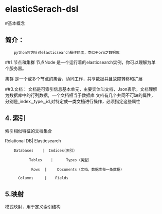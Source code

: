 # elasticSerach-dsl



#基本概念

## 简介：
        python官方针对elasticsearch操作的库，类似于orm之数据库

##1.节点和集群
节点Node 是一个运行着的elasticsearch实例，你可以理解为单个服务器。

集群 是一个或多个节点的集合，协同工作，共享数据并且故障转移和扩展

##3.文档：
文档是可索引信息基本单元，主要实体叫文档，Json表示，文档理解为数据库中的行列数据，一个文档相当于数据库
文档有几个共同不可缺的属性，分别是_index,_type,_id,对特定或一类文档进行操作，必须指定这些属性


## 4. 索引
索引相似特征的文档集合

Relational DB|	Elasticsearch
 
        Databases	 |  Indices(索引）

               Tables	 |      Types（类型）

                Rows  |     Documents（文档，数据库每一条数据）

          Columns	  |    Fields
          
 ## 5.映射
 模式映射，用于定义索引结构
          
          
            